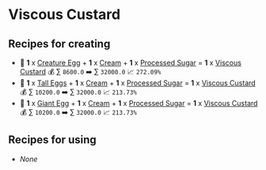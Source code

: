 # Viscous Custard

## Recipes for creating

* 🍳 **1** x [Creature Egg](<Creature Egg.md>) + **1** x [Cream](<Cream.md>) + **1** x [Processed Sugar](<Processed Sugar.md>) = **1** x [Viscous Custard](<Viscous Custard.md>) 💰 ∑ `8600.0` ➡️ ∑ `32000.0` 📈 `272.09%`
* 🍳 **1** x [Tall Eggs](<Tall Eggs.md>) + **1** x [Cream](<Cream.md>) + **1** x [Processed Sugar](<Processed Sugar.md>) = **1** x [Viscous Custard](<Viscous Custard.md>) 💰 ∑ `10200.0` ➡️ ∑ `32000.0` 📈 `213.73%`
* 🍳 **1** x [Giant Egg](<Giant Egg.md>) + **1** x [Cream](<Cream.md>) + **1** x [Processed Sugar](<Processed Sugar.md>) = **1** x [Viscous Custard](<Viscous Custard.md>) 💰 ∑ `10200.0` ➡️ ∑ `32000.0` 📈 `213.73%`


## Recipes for using

* _None_
